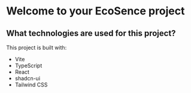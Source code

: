 # Welcome to your EcoSence project

## What technologies are used for this project?

This project is built with:

- Vite
- TypeScript
- React
- shadcn-ui
- Tailwind CSS


